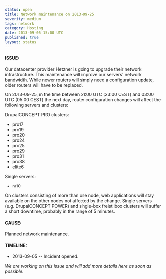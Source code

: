 ```yaml
---
status: open
title: Network maintenance on 2013-09-25
severity: medium
tags: network
category: Hosting
date: 2013-09-05 15:00 UTC
published: true
layout: status
---
```


#### ISSUE:

Our datacenter provider Hetzner is going to upgrade their network infrastructure. This maintenance will improve our servers' network bandwidth. While newer routers will simply need a configuration update, older routers will have to be replaced.

On 2013-09-25, in the time between 21:00 UTC (23:00 CEST) and 03:00 UTC (05:00 CEST) the next day, router configuration changes will affect the following servers and clusters:

DrupalCONCEPT PRO clusters:

* pro17
* pro19
* pro20
* pro24
* pro25
* pro29
* pro31
* pro38
* elite6

Single servers:

* m10

On clusters consisting of more than one node, web applications will stay available on the other nodes not affected by the change. Single servers (e.g. DrupalCONCEPT POWER) and single-box freistilbox clusters will suffer a short downtime, probably in the range of 5 minutes.


#### CAUSE:

Planned network maintenance.


#### TIMELINE:

* 2013-09-05 -- Incident opened.

*We are working on this issue and will add more details here as soon as possible.*
